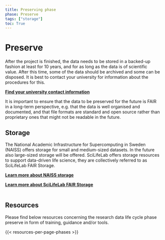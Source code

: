 ```yaml
---
title: Preserving phase
phase: Preserve
tags: ["storage"]
toc: True
---
```


# Preserve
After the project is finished, the data needs to be stored in a backed-up fashion at least for 10 years, and for as long as the data is of scientific value. After this time, some of the data should be archived and some can be disposed. It is best to contact your university for information about the procedures for this.

<a class="link-teal" href="/topics/university-rdm-resources"><b>Find your university contact information  <i class="bi bi-arrow-right-square"></i></b></a>
<br/>

It is important to ensure that the data to be preserved for the future is FAIR in a long-term perspective, e.g. that the data is well organised and documented, and that file formats are standard and open source rather than proprietary ones that might not be readable in the future.

## Storage
The National Academic Infrastructure for Supercomputing in Sweden (NAISS) offers storage for small and medium-sized datasets. In the future also large-sized storage will be offered. SciLifeLab offers storage resources to support data-driven life science, they are collectively referred to as SciLifeLab FAIR Storage.

<a class="link-teal" href="https://supr.naiss.se/round/storage/" target="_blank"><b>Learn more about NAISS storage <i class="bi bi-box-arrow-up-right"></i></b></a>
<br/>

<a class="link-teal" href="https://data.scilifelab.se/services/fairstorage/" target="_blank"><b>Learn more about SciLifeLab FAIR Storage <i class="bi bi-box-arrow-up-right"></i></b></a>
<br/><br/>

## Resources
Please find below resources concerning the research data life cycle phase preserve in form of training, guidance and/or tools.

{{< resources-per-page-phases >}}
